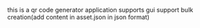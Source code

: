 this is a qr code generator application 
supports gui 
support bulk creation(add content in asset.json in json format)
